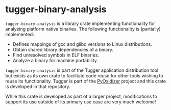 # tugger-binary-analysis

`tugger-binary-analysis` is a library crate implementing functionality for
analyzing platform native binaries. The following functionality is
(partially) implemented:

* Defines mappings of gcc and glibc versions to Linux distributions.
* Obtain shared library dependencies of a binary.
* Find unresolved symbols in ELF binaries.
* Analyze a binary for machine portability. 

`tugger-binary-analysis` is part of the Tugger application distribution tool
but exists as its own crate to facilitate code reuse for other tools
wishing to reuse its functionality. Tugger is part of the
[PyOxidizer](https://github.com/indygreg/PyOxidizer.git) project and
this crate is developed in that repository.

While this crate is developed as part of a larger project, modifications
to support its use outside of its primary use case are very much welcome!
